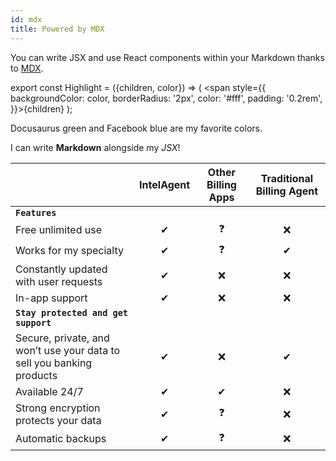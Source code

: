 ```yaml
---
id: mdx
title: Powered by MDX
---
```


You can write JSX and use React components within your Markdown thanks to [MDX](https://mdxjs.com/).

export const Highlight = ({children, color}) => ( <span style={{
      backgroundColor: color,
      borderRadius: '2px',
      color: '#fff',
      padding: '0.2rem',
    }}>{children}</span> );

<Highlight color="#25c2a0">Docusaurus green</Highlight> and <Highlight color="#1877F2">Facebook blue</Highlight> are my favorite colors.

I can write **Markdown** alongside my _JSX_!


| | IntelAgent|Other Billing Apps|Traditional Billing Agent|
| - | :-------------: | :-----------: | :-----: |
|**`Features`**|
Free unlimited use|	✔	|❓| ❌ |
Works for my specialty | ✔	| ❓	| ✔ |
Constantly updated with user requests	|✔	| ❌	| ❌|
In-app support	| ✔	| ❌	| ❌|
|**`Stay protected and get support`**|
Secure, private, and won’t use your data to sell you banking products |	✔	| ❌	| ✔ |
Available 24/7 |	✔	| ✔	| ❌ |
Strong encryption protects your data |	✔	| ❓ |	❌ |
Automatic backups	| ✔	| ❓	| ❌ |